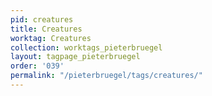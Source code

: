 ```yaml
---
pid: creatures
title: Creatures
worktag: Creatures
collection: worktags_pieterbruegel
layout: tagpage_pieterbruegel
order: '039'
permalink: "/pieterbruegel/tags/creatures/"
---
```

